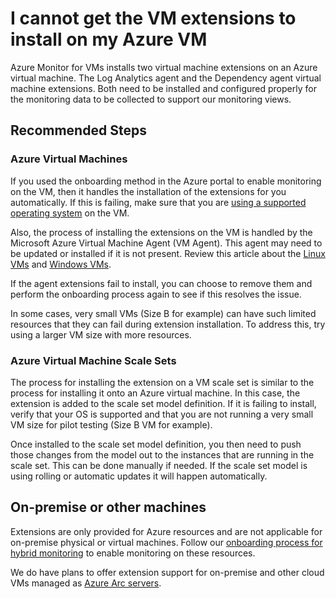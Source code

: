 <properties
     pageTitle="I canâ€™t get the VM extensions to install on my Azure VM"
    description="I canâ€™t get the VM extensions to install on my Azure VM"
    infoBubbleText="Here are some things to help with installing the extensions"
    service="microsoft.insights"
    authors="rashmian"
    ms.author="rashmia"
    selfHelpType="generic"
    articleId="insights-for-vm-extension-install-AzureVM"
    productPesIds="17081"
    supportTopicIds="32738506"
    cloudEnvironments="public, blackForest, fairfax, mooncake"
    ownershipId="AzureMonitoring_Essentials"
 />

 

# I cannot get the VM extensions to install on my Azure VM

Azure Monitor for VMs installs two virtual machine extensions on an Azure virtual machine.  The Log Analytics agent and the Dependency agent virtual machine extensions.  Both need to be installed and configured properly for the monitoring data to be collected to support our monitoring views. 

## **Recommended Steps**

### **Azure Virtual Machines**

If you used the onboarding method in the Azure portal to enable monitoring on the VM, then it handles the installation of the extensions for you automatically.  If this is failing, make sure that you are [using a supported operating system](https://docs.microsoft.com/azure/azure-monitor/insights/vminsights-enable-overview#supported-operating-systems) on the VM.   

Also, the process of installing the extensions on the VM is handled by the Microsoft Azure Virtual Machine Agent (VM Agent).  This agent may need to be updated or installed if it is not present.  Review this article about the [Linux VMs](https://docs.microsoft.com/azure/virtual-machines/extensions/agent-linux) and [Windows VMs](https://docs.microsoft.com/azure/virtual-machines/extensions/agent-windows). 

If the agent extensions fail to install, you can choose to remove them and perform the onboarding process again to see if this resolves the issue. 

In some cases, very small VMs (Size B for example) can have such limited resources that they can fail during extension installation. To address this, try using a larger VM size with more resources. 
 
### **Azure Virtual Machine Scale Sets**

The process for installing the extension on a VM scale set is similar to the process for installing it onto an Azure virtual machine. In this case, the extension is added to the scale set model definition.  If it is failing to install, verify that your OS is supported and that you are not running a very small VM size for pilot testing (Size B VM for example). 

Once installed to the scale set model definition, you then need to push those changes from the model out to the instances that are running in the scale set.  This can be done manually if needed.  If the scale set model is using rolling or automatic updates it will happen automatically. 

## **On-premise or other machines**

Extensions are only provided for Azure resources and are not applicable for on-premise physical or virtual machines.  Follow our [onboarding process for hybrid monitoring](https://docs.microsoft.com/azure/azure-monitor/insights/vminsights-enable-hybrid-cloud) to enable monitoring on these resources. 

We do have plans to offer extension support for on-premise and other cloud VMs managed as [Azure Arc servers](https://azure.microsoft.com/services/azure-arc/).
 
